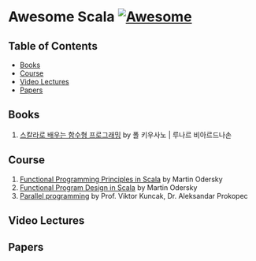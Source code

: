 # Awesome Scala [![Awesome](https://cdn.rawgit.com/sindresorhus/awesome/d7305f38d29fed78fa85652e3a63e154dd8e8829/media/badge.svg)](https://github.com/sindresorhus/awesome)


## Table of Contents

- [Books](#books)
- [Course](#course)
- [Video Lectures](#video-lectures)
- [Papers](#papers)

## Books

1. [스칼라로 배우는 함수형 프로그래밍](http://www.aladin.co.kr/shop/wproduct.aspx?ItemId=54199516) by 폴 키우사노 | 루나르 비아르드나손 

## Course

1. [Functional Programming Principles in Scala](https://www.coursera.org/course/progfun) by Martin Odersky
2. [Functional Program Design in Scala](https://www.coursera.org/learn/progfun2/home/welcome) by Martin Odersky
3. [Parallel programming](https://www.coursera.org/learn/parprog1/home/welcome) by Prof. Viktor Kuncak, Dr. Aleksandar Prokopec

## Video Lectures

## Papers



